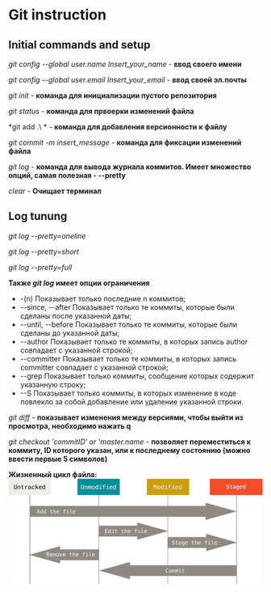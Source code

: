 # Git instruction

## Initial commands and setup

*git config --global user.name Insert_your_name* - **ввод своего имени**

*git config --global user.email Insert_your_email* - **ввод своей эл.почты**

*git init* - **команда для инициализации пустого репозитория**

*git status* - **команда для првоерки изменений файла**

*git add .\ * - **команда для добавления версионности к файлу**

*git commit -m insert_message* - **команда для фиксации изменений файла**

*git log* - **команда для вывода журнала коммитов. Имеет множество опций, самая полезная - --pretty**

*clear* - **Очищает терминал**

## Log tunung

*git log --pretty=oneline* 

*git log --pretty=short*

*git log --pretty=full*

**Также *git log* имеет опции ограничения**

* -(n) Показывает только последние n коммитов;
* --since, --after Показывает только те коммиты, которые были сделаны после указанной даты;
* --until, --before Показывает только те коммиты, которые были сделаны до указанной даты;
* --author Показывает только те коммиты, в которых запись author совпадает с указанной строкой;
* --committer Показывает только те коммиты, в которых запись committer совпадает с указанной строкой;
* --grep Показывает только коммиты, сообщение которых содержит указанную строку;
* --S Показывает только коммиты, в которых изменение в коде повлекло за собой добавление или удаление указанной строки.

*git diff* - **показывает изменения между версиями, чтобы выйти из просмотра, необходимо нажать q**

*git checkout 'commitID' or 'master.name* - **позволяет переместиться к коммиту, ID которого указан, или к последнему состоянию (можно ввести первые 5 символов)**

**Жизненный цикл файла:**
![](lifecycle.png)
